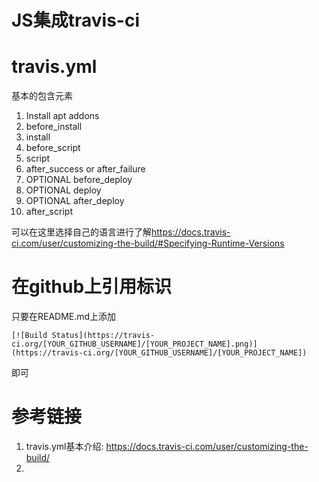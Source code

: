 # JS集成travis-ci

# travis.yml

基本的包含元素

1. Install apt addons
2. before_install
3. install
4. before_script
5. script
6. after_success or after_failure
7. OPTIONAL before_deploy
8. OPTIONAL deploy
9. OPTIONAL after_deploy
10. after_script

可以在这里选择自己的语言进行了解<https://docs.travis-ci.com/user/customizing-the-build/#Specifying-Runtime-Versions>

# 在github上引用标识

只要在README.md上添加

```shell
[![Build Status](https://travis-ci.org/[YOUR_GITHUB_USERNAME]/[YOUR_PROJECT_NAME].png)](https://travis-ci.org/[YOUR_GITHUB_USERNAME]/[YOUR_PROJECT_NAME])
```
即可


# 参考链接

1. travis.yml基本介绍: https://docs.travis-ci.com/user/customizing-the-build/
2. 
